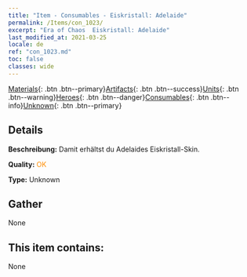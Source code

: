 ```yaml
---
title: "Item - Consumables - Eiskristall: Adelaide"
permalink: /Items/con_1023/
excerpt: "Era of Chaos  Eiskristall: Adelaide"
last_modified_at: 2021-03-25
locale: de
ref: "con_1023.md"
toc: false
classes: wide
---
```

 [Materials](/de/Items/){: .btn .btn--primary}[Artifacts](/de/Items/Artifacts/){: .btn .btn--success}[Units](/de/Items/Units/){: .btn .btn--warning}[Heroes](/de/Items/Heroes/){: .btn .btn--danger}[Consumables](/de/Items/Consumables/){: .btn .btn--info}[Unknown](/de/Items/Unknown/){: .btn .btn--primary}

## Details
 **Beschreibung:** Damit erhältst du Adelaides Eiskristall-Skin.

 **Quality:** <span style="color: #FF8C00">OK</span>

 **Type:** Unknown

## Gather

  None

## This item contains:

  None

